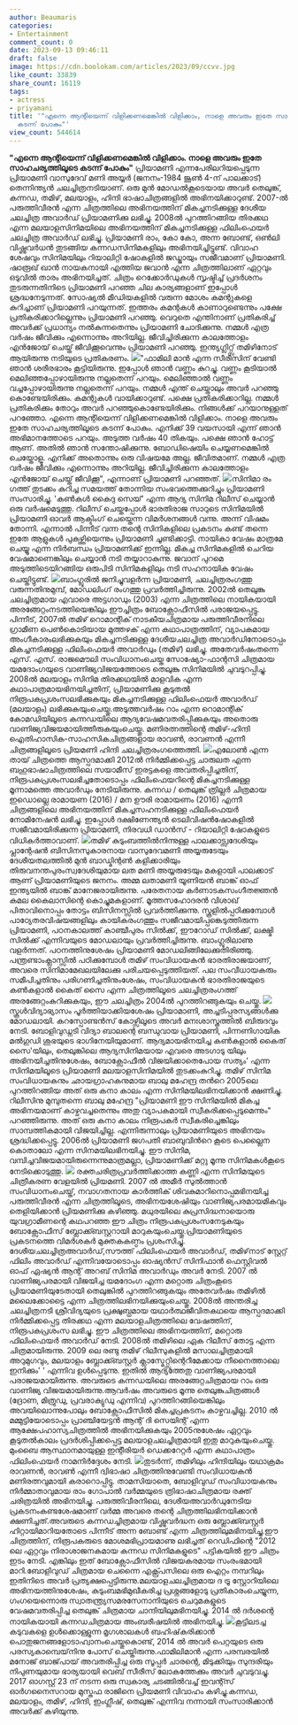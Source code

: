 ```yaml
---
author: Beaumaris
categories:
- Entertainment
comment_count: 0
date: 2023-09-13 09:46:11
draft: false
image: https://cdn.boolokam.com/articles/2023/09/ccvv.jpg
like_count: 33839
share_count: 16119
tags:
- actress
- priyamani
title: '"എന്നെ ആന്റിയെന്ന് വിളിക്കണമെങ്കിൽ വിളിക്കാം, നാളെ അവരും ഇതേ സാഹചര്യത്തിലൂടെ
  കടന്ന് പോകും"'
view_count: 544614
---
```


**"എന്നെ ആന്റിയെന്ന് വിളിക്കണമെങ്കിൽ വിളിക്കാം. നാളെ അവരും ഇതേ സാഹചര്യത്തിലൂടെ കടന്ന് പോകും"** പ്രിയാമണി എന്നപേരിലറിയപ്പെടുന്ന പ്രിയാമണി വാസുദേവ്‌ മണി അയ്യർ (ജനനം-1984 ജൂൺ 4-ന് പാലക്കാട്) തെന്നിന്ത്യൻ ചലച്ചിത്രനടിയാണ്. ഒരു മുൻ മോഡൽകൂടെയായ അവർ തെലുങ്ക്, കന്നഡ, തമിഴ്, മലയാളം, ഹിന്ദി ഭാഷാചിത്രങ്ങളിൽ അഭിനയിക്കാറുണ്ട്. 2007-ൽ പരുത്തിവീരൻ എന്ന ചിത്രത്തിലെ അഭിനയത്തിന് മികച്ചനടിക്കുള്ള ദേശീയ ചലച്ചിത്ര അവാർഡ് പ്രിയാമണിക്കു ലഭിച്ചു. 2008ൽ പുറത്തിറങ്ങിയ തിരക്കഥ എന്ന മലയാളസിനിമയിലെ അഭിനയത്തിന് മികച്ചനടിക്കുള്ള ഫിലിംഫെയർ ചലച്ചിത്ര അവാർഡ് ലഭിച്ചു. പ്രിയാമണി രാം, കോ കോ, അന്ന ബോണ്ട്‌, ഒൺലി വിഷ്ണുവർധൻ തുടങ്ങിയ കന്നഡസിനിമകളിലും അഭിനയിച്ചിട്ടുണ്ട്. വിവാഹ ശേഷവും സിനിമയിലും റിയാലിറ്റി ഷോകളിൽ ജഡ്ജായും സജീവമാണ് പ്രിയാമണി. ഷാരൂഖ് ഖാൻ നായകനായി എത്തിയ ജവാൻ എന്ന ചിത്രത്തിലാണ് ഏറ്റവും ഒടുവിൽ താരം അഭിനയിച്ചത്. ചിത്രം റെക്കോർഡുകൾ സൃഷ്ടിച്ച് പ്രദർശനം തുടരുന്നതിനിടെ പ്രിയാമണി പറഞ്ഞ ചില കാര്യങ്ങളാണ് ഇപ്പോൾ ശ്രദ്ധനേടുന്നത്. സോഷ്യൽ മീഡിയകളിൽ വരുന്ന മോശം കമന്റുകളെ കുറിച്ചാണ് പ്രിയാമണി പറയുന്നത്. ഇത്തരം കമന്റകൾ കാണാറുണ്ടെന്നും പക്ഷേ പ്രതികരിക്കാറില്ലെന്നും പ്രിയാമണി പറഞ്ഞു. വെറുതെ എന്തിനാണ് പ്രതികരിച്ച് അവർക്ക് പ്രധാന്യം നൽകുന്നതെന്നും പ്രിയാമണി ചോദിക്കുന്നു. നമ്മൾ എത്ര വർഷം ജീവിക്കും എന്നൊന്നും അറിയില്ല. ജീവിച്ചിരിക്കുന്ന കാലത്തോളം എൻജോയ് ചെയ്ത് ജീവിക്കൂവെന്നും പ്രിയാമണി പറഞ്ഞു. ഇന്ത്യ​ഗ്ലിറ്റ്സ് തമിഴിനോട് ആയിരുന്നു നടിയുടെ പ്രതികരണം. ![](https://cdn.boolokam.com/articles/2023/09/ccvv.jpg)"ഫാമിലി മാൻ എന്ന സീരീസിന് വേണ്ടി ഞാൻ ശരീരഭാരം കൂട്ടിയിരുന്നു. ഇപ്പോൾ ഞാൻ വണ്ണം കുറച്ചു. വണ്ണം കൂടിയാൽ മെലിഞ്ഞപ്പോഴായിരുന്നു നല്ലതെന്ന് പറയും. മെലിഞ്ഞാൽ വണ്ണം വച്ചപ്പോഴായിരുന്നു നല്ലതെന്ന് പറയും. നമ്മൾ എന്ത് ചെയ്താലും അവർ പറഞ്ഞു കൊണ്ടേയിരിക്കും. കമന്റുകൾ വായിക്കാറുണ്ട്. പക്ഷെ പ്രതികരിക്കാറില്ല. നമ്മൾ പ്രതികരിക്കും തോറും അവർ പറഞ്ഞുകൊണ്ടേയിരിക്കും. നിങ്ങൾക്ക് പറയാനുള്ളത് പറഞ്ഞോ. എന്നെ ആന്റിയെന്ന് വിളിക്കണമെങ്കിൽ വിളിക്കാം. നാളെ അവരും ഇതേ സാഹചര്യത്തിലൂടെ കടന്ന് പോകും. എനിക്ക് 39 വയസായി എന്ന് ഞാൻ അഭിമാനത്തോടെ പറയും. അടുത്ത വർഷം 40 തികയും. പക്ഷെ ഞാൻ ഹോട്ട് ആണ്. അതിൽ ഞാൻ സന്തോഷിക്കുന്നു. ബോഡിഷെയിം ചെയ്യണമെങ്കിൽ ചെയ്തോളൂ. എനിക്ക് അതൊന്നും ഒരു വിഷയമേ അല്ല. ജീവിതമാണ്. നമ്മൾ എത്ര വർഷം ജീവിക്കും എന്നൊന്നും അറിയില്ല. ജീവിച്ചിരിക്കുന്ന കാലത്തോളം എൻജോയ് ചെയ്ത് ജീവിക്കൂ", എന്നാണ് പ്രിയാമണി പറഞ്ഞത്. ![](https://cdn.boolokam.com/articles/2023/09/fwfwg-1-scaled.jpg)സിനിമാ രം​ഗത്ത് തുടക്കം കുറിച്ച സമയത്ത് തോന്നിയ സംഭവത്തെക്കുറിച്ചും പ്രിയാമണി സംസാരിച്ചു. 'കൺകൾ കൈദു സെയ്' എന്ന ആദ്യ സിനിമ റിലീസ് ചെയ്യാൻ ഒരു വർഷമെടുത്തു. റിലീസ് ചെയ്തപ്പോൾ ഭാരതിരാജ സാറുടെ സിനിമയിൽ പ്രിയാമണി ഓവർ ആക്ടിം​ഗ് ചെയ്തെന്ന വിമർശനങ്ങൾ വന്നു. അന്ന് വിഷമം തോന്നി. എന്നാൽ പിന്നീട് വന്ന തന്റെ സിനികളിലെ പ്രകടനം കണ്ട് തന്നെ ഇതേ ആളുകൾ പുകഴ്ത്തിയെന്നും പ്രിയാമണി ചൂണ്ടിക്കാട്ടി. നായികാ വേഷം മാത്രമേ ചെയ്യൂ എന്ന നിർബന്ധം പ്രിയാമണിക്ക് ഇന്നില്ല. മികച്ച സിനിമകളിൽ ചെറിയ വേഷമാണെങ്കിലും ചെയ്യാൻ നടി തയ്യാറാകുന്നു. ജവാന് പുറമെ അടുത്തിടെയിറങ്ങിയ ഒരുപിടി സിനിമകളിലും നടി സഹനായിക വേഷം ചെയ്തിട്ടുണ്ട്. ![](https://cdn.boolokam.com/articles/2023/09/dqqqqq-1-1.jpg)ബാംഗ്ലൂരിൽ ജനിച്ചുവളർന്ന പ്രിയാമണി, ചലച്ചിത്രരംഗത്തു വരുന്നതിനുമുമ്പ്, മോഡലിംഗ് രംഗത്തു പ്രവർത്തിച്ചിരുന്നു. 2002ൽ തെലുങ്കു ചലച്ചിത്രമായ എവാരെ അട്ടഗാഡും (2003) എന്ന ചിത്രത്തിലെ നായികയായി അരങ്ങേറ്റംനടത്തിയെങ്കിലും ഈച്ചിത്രം ബോക്സോഫീസിൽ പരാജയപ്പെട്ടു. പിന്നീട്, 2007ൽ തമിഴ് റൊമാന്റിക് നാടകീയചിത്രമായ പരുത്തിവീരനിലെ ഗ്രാമീണ പെൺകൊടിയായ മുത്തഴക് എന്ന കഥാപാത്രത്തിന്, വ്യാപകമായ അംഗീകാരംലഭിക്കുകയും മികച്ചനടിക്കുള്ള ദേശീയചലച്ചിത്ര അവാർഡിനോടൊപ്പം മികച്ചനടിക്കുള്ള ഫിലിംഫെയർ അവാർഡും (തമിഴ്) ലഭിച്ചു. അതേവർഷംതന്നെ എസ്. എസ്. രാജമൌലി സംവിധാനംചെയ്ത സോഷ്യോ-ഫാന്റസി ചിത്രമായ യമദോംഗയുടെ വാണിജ്യവിജയത്തോടെ തെലുങ്കു സിനിമയിൽ ചുവടുറപ്പിച്ചു. 2008ൽ മലയാളം സിനിമ തിരക്കഥയിൽ മാളവിക എന്ന കഥാപാത്രമായഭിനയിച്ചതിന്, പ്രിയാമണിക്കു കൂടുതൽ നിരൂപകപ്രശംസലഭിക്കുകയും മികച്ചനടിക്കുള്ള ഫിലിംഫെയർ അവാർഡ് (മലയാളം) ലഭിക്കുകയുംചെയ്തു.അടുത്തവർഷം റാം എന്ന റൊമാന്റിക് കോമഡിയിലൂടെ കന്നഡയിലെ ആദ്യവേഷമവതരിപ്പിക്കുകയും അതൊരു വാണിജ്യവിജയമായിത്തീരുകയുംചെയ്തു. മണിരത്നത്തിന്റെ തമിഴ്-ഹിന്ദി ഐതിഹാസിക-സാഹസികചിത്രങ്ങളായ രാവൺ, രാവണൻ എന്നീ ചിത്രങ്ങളിലൂടെ പ്രിയമണി ഹിന്ദി ചലച്ചിത്രരംഗത്തെത്തി. ![](https://cdn.boolokam.com/articles/2023/09/dfffff-2-1.jpg)എലോൺ എന്ന തായ് ചിത്രത്തെ ആസ്പദമാക്കി 2012ൽ നിർമ്മിക്കപ്പെട്ട ചാരുലത എന്ന ബഹുഭാഷാചിത്രത്തിലെ സയാമീസ് ഇരട്ടകളെ അവതരിപ്പിച്ചതിന്, നിരൂപകപ്രശംസലഭിച്ചതോടൊപ്പം ഫിലിംഫെയറിന്റെ മികച്ചനടിക്കുള്ള മൂന്നാമത്തെ അവാർഡും നേടിയിരുന്നു. കന്നഡ / തെലുങ്ക് ത്രില്ലർ ചിത്രമായ ഇഡൊല്ലെ രാമായണ (2016) / മന ഊരി രാമായണം (2016) എന്നീ ചിത്രങ്ങളിലെ അഭിനയത്തിന് മികച്ചസഹനടിക്കുള്ള ഫിലിംഫെയർ നോമിനേഷൻ ലഭിച്ചു. ഇപ്പോൾ ദക്ഷിണേന്ത്യൻ ടെലിവിഷൻഷോകളിൽ സജീവമായിരിക്കുന്ന പ്രിയാമണി, നിരവധി ഡാൻസ് - റിയാലിറ്റി ഷോകളുടെ വിധികർത്താവാണ്. ![](https://cdn.boolokam.com/articles/2023/09/ddff.jpg)തമിഴ് കുടുംബത്തിൽനിന്നുള്ള പാലക്കാട്സ്വദേശിയും പ്ലാന്റേഷൻ ബിസിനസുകാരനായ വാസുദേവമണി അയ്യരുടേയും ദേശീയതലത്തിൽ മുൻ ബാഡ്മിന്റൺ കളിക്കാരിയും തിരുവനന്തപുരംസ്വദേശിയുമായ ലത മണി അയ്യരുടേയും മകളായി പാലക്കാട് ആണ് പ്രിയാമണിയുടെ ജനനം. അമ്മ ലതാമണി യൂണിയൻ ബാങ്ക് ഓഫ് ഇന്ത്യയിൽ ബാങ്ക് മാനേജരായിരുന്നു. പരേതനായ കർണാടകസംഗീതജ്ഞൻ കമല കൈലാസിന്റെ കൊച്ചുമകളാണ്. മൂത്തസഹോദരൻ വിശാഖ് പിതാവിനൊപ്പം തോട്ടം ബിസിനസ്സിൽ പ്രവർത്തിക്കുന്നു. സ്കൂളിൽപ്പഠിക്കുമ്പോൾ പാഠ്യേതരവിഷയങ്ങളിലും കായികരംഗത്തും സജീവമായിപ്പങ്കെടുത്തിരുന്ന പ്രിയാമണി, പഠനകാലത്ത് കാഞ്ചീപുരം സിൽക്ക്, ഈറോഡ് സിൽക്ക്, ലക്ഷ്മി സിൽക്ക് എന്നിവയുടെ മോഡലായും പ്രവർത്തിച്ചിരുന്നു. ബാംഗ്ലൂരിലാണു വളർന്നത്. പഠനത്തിനുശേഷം പ്രിയാമണി മോഡലിങ്ങിലേക്കുതിരിഞ്ഞു. പന്ത്രണ്ടാംക്ലാസ്സിൽ പഠിക്കുമ്പോൾ തമിഴ് സംവിധായകൻ ഭാരതിരാജയാണ്, അവരെ സിനിമാമേഖലയിലേക്കു പരിചയപ്പെടുത്തിയത്. പല സംവീധായകരും സമീപിച്ചതിനും പരിഗണിച്ചതിനുംശേഷം, സംവിധായകൻ ഭാരതിരാജയുടെ കൺകളാൽ കൈത് സൈ എന്ന ചിത്രത്തിലൂടെ ചലച്ചിത്രരംഗത്ത് അരങ്ങേറ്റംകുറിക്കുകയും, ഈ ചലച്ചിത്രം 2004ൽ പുറത്തിറങ്ങുകയും ചെയ്തു. ![](https://cdn.boolokam.com/articles/2023/09/dddd-1-1.jpg)സ്കൂൾവിദ്യാഭ്യാസം പൂർത്തിയാക്കിയശേഷം പ്രിയാമാണി, അച്ചടിപ്പരസ്യങ്ങൾക്കു മോഡലായി. കറസ്പോണ്ടൻസ് കോഴ്സിലൂടെ അവർ മനഃശാസ്ത്രത്തിൽ ബിരുദവും നേടി. ബോളിവുഡ്നടി വിദ്യാ ബാലന്റെ ബന്ധുവായ പ്രിയാമണി, പിന്നണിഗായിക മൽഗുഡി ശുഭയുടെ ഭാഗിനേയിയുമാണ്. ആദ്യമായഭിനയിച്ച കൺകളാൽ കൈത് സൈ'യിലും, തെലുങ്കിലെ ആദ്യസിനിമയായ എവരെ അടഗാടു യിലും അഭിനയിച്ചതിനുശേഷം, ബോക്സോഫീൽ വിജയിക്കാതെപോയ സത്യം' എന്ന സിനിമയിലൂടെ പ്രിയാമണി മലയാളസിനിമയിൽ തുടക്കംകുറിച്ചു. തമിഴ് സിനിമ സംവിധായകനും ഛായഗ്രാഹകനുമായ ബാലു മഹേന്ദ്ര തൻറെ 2005ലെ പുറത്തിറങ്ങിയ അത് ഒരു കനാ കാലം എന്ന സിനിമയിലഭിനയിക്കാൻ ക്ഷണിച്ചു. റിലീസിനു മുമ്പുതന്നെ ബാലു മഹേന്ദ്ര "പ്രിയാമണി ഈ സിനിമയിൽ മികച്ച അഭിനയമാണ് കാഴ്ചവച്ചതെന്നും അതു വ്യാപകമായി സ്വീകരിക്കപ്പെടുമെന്നും" പറഞ്ഞിരുന്നു. അത് ഒരു കനാ കാലം നിരൂപകർ സ്വീകരിച്ചെങ്കിലും സാമ്പത്തികമായി വിജയിച്ചില്ല. എന്നിരുന്നാലും പ്രിയാമണിയുടെ അഭിനയം ശ്രദ്ധിക്കപ്പെട്ടു. 2006ൽ പ്രിയാമണി ജഗപതി ബാബുവിൻറെ കൂടെ പെല്ലൈന കൊതാലോ എന്ന സിനമയിലഭിനയിച്ചു. ഈ സിനിമ, വമ്പിച്ചവിജയമായിരുന്നെന്നുമാത്രമല്ലാ, പ്രിയാമണിക്ക് മറ്റു മൂന്നു സിനിമകൾകൂടെ നേടിക്കൊടുത്തു. ![](https://cdn.boolokam.com/articles/2023/09/22.webp) രക്തചരിത്രപ്രവർത്തിക്കാത്ത കണ്ണി എന്ന സിനിമയുടെ ചിത്രീകരണ വേളയിൽ പ്രിയമണി. 2007 ൽ അമീർ സുൽത്താൻ സംവിധാനംചെയ്ത്, നവാഗതനായ കാർത്തിക് ശിവകുമാറിനൊപ്പമഭിനയിച്ച പരുത്തിവീരൻ എന്ന ചിത്രത്തിലൂടെ, അഭിനയശേഷിയും വാണിജ്യപരമായമികവും തെളിയിക്കാൻ പ്രിയമണിക്കു കഴിഞ്ഞു. മധുരയിലെ കുപ്രസിദ്ധനായൊരു യുവഗ്രാമീണന്റെ കഥപറഞ്ഞ ഈ ചിത്രം നിരൂപകപ്രശംസനേടുകയും ബോക്സോഫീസ് ബ്ലോക്ക്ബസ്റ്ററായി മാറുകയുംചെയ്തു.പ്രിയാമണിയുടെ പ്രകടനത്തെ വിമർശകർ മുക്തകകണ്ഠം പ്രശംസിച്ചു. ദേശീയചലച്ചിത്രഅവാർഡ്,സൗത്ത് ഫിലിംഫെയർ അവാർഡ്, തമിഴ്‌നാട് സ്റ്റേറ്റ് ഫിലിം അവാർഡ് എന്നിവയോടൊപ്പം ഓഷ്യൻസ് സിനിഫാൻ ഫെസ്റ്റിവൽ ഓഫ് ഏഷ്യൻ ആന്റ് അറബ് സിനിമ അവാർഡും അവർ നേടി. 2007 ൽ വാണിജ്യപരമായി വിജയിച്ച യമദോംഗ എന്ന മറ്റൊരു ചിത്രംകൂടെ പ്രിയാമണിയുടേതായി തെലുങ്കിൽ പുറത്തിറങ്ങുകയും അതേവർഷം തമിഴിൽ മലൈക്കോട്ടൈ എന്ന ചിത്രത്തിലഭിനയിക്കുയുംചെയ്തു. 2008ൽ അന്തരിച്ച ചലച്ചിത്രനടി ശ്രീവിദ്യയുടെ പ്രക്ഷുബ്ധമായ യഥാർത്ഥജീവിതകഥയെ ആസ്പദമാക്കി നിർമ്മിക്കപ്പെട്ട തിരക്കഥ എന്ന മലയാളചിത്രത്തിലെ വേഷത്തിന്, നിരൂപകപ്രശംസ ലഭിച്ചു. ഈ ചിത്രത്തിലെ അഭിനയത്തിന്, മറ്റൊരു ഫിലിംഫെയർ അവാർഡ് നേടി. 2008ൽ തമിഴിലെ ഏക റിലീസ് തോട്ട എന്ന ചിത്രമായിരുന്നു. 2009 ലെ രണ്ടു തമിഴ് റിലീസുകളിൽ മസാലച്ചിത്രമായി അറുമുഗവും, മലയാളം ബ്ലോക്ക്ബസ്റ്റർ ക്ലാസ്മേറ്റ്സിന്റെറീമേക്കായ നീനൈത്താലെ ഇനിക്കും' ' എന്നിവ ഉൾപ്പെടുന്നു. ഇതിൽ ആദ്യത്തേതു വാണിജ്യപരമായി പരാജയമായിരുന്നു. അവരുടെ കന്നഡയിലെ അരങ്ങേറ്റചിത്രമായ റാം ഒരു വാണിജ്യ വിജയമായിരുന്നു.ആവർഷം അവരുടെ മൂന്നു തെലുങ്കുചിത്രങ്ങൾ (ദ്രോണ, മിത്രുഡു, പ്രവരാക്യുഡു എന്നിവ) പുറത്തിറങ്ങിയെങ്കിലും അവയിലൊന്നുപോലും ബോക്സോഫീസിൽ മികച്ചപ്രകടനം കാഴ്ചവച്ചില്ല. 2010 ൽ മമ്മുട്ടിയോടൊപ്പം പ്രാഞ്ചിയേട്ടൻ ആന്റ് ദി സെയിന്റ് എന്ന ആക്ഷേപഹാസ്യചിത്രത്തിൽ അഭിനയിക്കുകയും 2005നുശേഷം ഏറ്റവും കൂടുതൽകാലം പ്രദർശിപ്പിക്കപ്പെട്ട മലയാളചലച്ചിത്രമായി ഇതു മാറുകയുംചെയ്തു. മുംബൈ ആസ്ഥാനമായുള്ള ഇന്റീരിയർ ഡെക്കറേറ്റർ എന്ന കഥാപാത്രം ഫിലിംഫെയർ നാമനിർദ്ദേശം നേടി. ![](https://cdn.boolokam.com/articles/2023/09/ddffffff.jpg)തുടർന്ന്, തമിഴിലും ഹിന്ദിയിലും യഥാക്രമം രാവണൻ, രാവൺ എന്നീ ദ്വിഭാഷാ ചിത്രത്തിനുവേണ്ടി സംവിധായകൻ മണിരത്നവുമായി കരാറൊപ്പിട്ടു. താമസിയാതെ, ബോളിവുഡ് സംവിധായകനും നിർമ്മാതാവുമായ രാം ഗോപാൽ വർമ്മയുടെ ത്രിഭാഷാചിത്രമായ രക്ത് ചരിത്രയിൽ അഭിനയിച്ചു. പരുത്തിവീരനിലെ, ദേശീയഅവാർഡുനേടിയ പ്രകടനംകണ്ടശേഷമാണ് വർമ്മ അവരെ തന്റെ ചിത്രത്തിലഭിനയിക്കാൻ ക്ഷണിച്ചത്.അവരുടെ കന്നഡച്ചിത്രമായ വിഷ്ണുവർദ്ധന ഒരു ബ്ലോക്ക്ബസ്റ്റർ ഹിറ്റായിമാറിയതോടെ പിന്നീട് അന്ന ബോണ്ട് എന്ന ചിത്രത്തിലുമഭിനയിച്ചു.ഈ ചിത്രത്തിന്, നിരൂപകരുടെ മോശമഭിപ്രായമാണു ലഭിച്ചത് റെഡിഫിന്റെ "2012 ലെ ഏറ്റവും നിരാശാജനകമായ കന്നഡ സിനിമകളുടെ" പട്ടികയിൽ ഈ ചിത്രം ഇടം നേടി. എങ്കിലും ഇത് ബോക്സോഫീസിൽ വിജയകരമായ സംരംഭമായി മാറി.ബോളിവുഡ് ചിത്രമായ ചെന്നൈ എക്സ്പ്രസിലെ ഒരു ഐറ്റം നമ്പറിലും ഇതിനിടെ അവർ പ്രത്യക്ഷപ്പെട്ടിരുന്നു.മലയാളചലച്ചിത്രമായ ദ ട്രൂ സ്റ്റോറിയിലെ അഭിനയത്തിനുശേഷം, കുടുംബമഭിമുഖീകരിച്ച പ്രശ്നങ്ങളോടു പ്രതികാരംചെയ്യുന്ന, ഗംഗയെന്നൊരു സ്വാതന്ത്ര്യസമരസേനാനിയുടെ ചെറുമകളുടെ വേഷമവതരിപ്പിച്ച തെലുങ്ക് ചിത്രമായ ചാന്ദിയിലുമഭിനയിച്ചു. 2014 ൽ ദർശന്റെ നായികയായി കന്നഡചിത്രമായ അംബരീഷയിൽ അഭിനയിച്ചു. ![](https://cdn.boolokam.com/articles/2023/09/ccaaaa.jpg)കൂട്ടിലടച്ച കടുവകളെ ഉൾക്കൊള്ളുന്ന മൃഗശാലകൾ ബഹിഷ്‌കരിക്കാൻ പൊതുജനങ്ങളോടാഹ്വാനംചെയ്തുകൊണ്ട്, 2014 ൽ അവർ പെറ്റയുടെ ഒരു പരസ്യകാമ്പെയ്‌നിനു പോസ് ചെയ്തിരുന്നു.ഫാമിലിമാൻ എന്ന പരമ്പരയിൽ മനോജ് ബാജ്‌പായ് അവതരിപ്പിച്ച ഒരു സൂപ്പർ ചാരന്റെ, മിടുക്കിയും സുന്ദരിയും നിപുണയുമായ ഭാര്യയായി വെബ് സീരീസ് ലോകത്തേക്കും അവർ ചുവടുവച്ചു. 2017 ഓഗസ്റ്റ് 23 ന് നടന്ന ഒരു സ്വകാര്യ ചടങ്ങിൽവച്ച് ഇവന്റ്സ് ഓർഗനൈസറായ മുസ്തഫ രാജിനെ പ്രിയമണി വിവാഹം കഴിച്ചു.കന്നഡ, മലയാളം, തമിഴ്, ഹിന്ദി, ഇംഗ്ലീഷ്, തെലുങ്ക് എന്നിവ നന്നായി സംസാരിക്കാൻ അവർക്ക് കഴിയുന്നു.